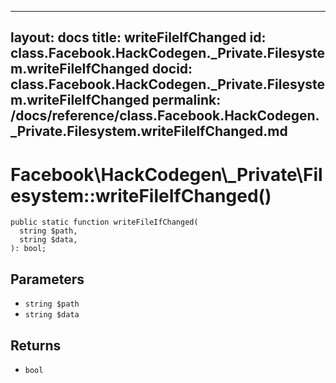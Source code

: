 
***

layout: docs
title: writeFileIfChanged
id: class.Facebook.HackCodegen._Private.Filesystem.writeFileIfChanged
docid: class.Facebook.HackCodegen._Private.Filesystem.writeFileIfChanged
permalink: /docs/reference/class.Facebook.HackCodegen._Private.Filesystem.writeFileIfChanged.md
---







# Facebook\\HackCodegen\\_Private\\Filesystem::writeFileIfChanged()




``` Hack
public static function writeFileIfChanged(
  string $path,
  string $data,
): bool;
```




## Parameters




* ` string $path `
* ` string $data `




## Returns




- ` bool `